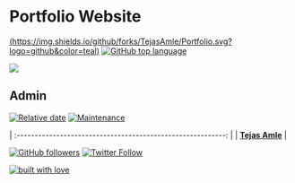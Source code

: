 # Portfolio Website

[(https://img.shields.io/github/forks/TejasAmle/Portfolio.svg?logo=github&color=teal)](https://github.com/TejasAmle/Tejas-Amle) [![GitHub top language](https://img.shields.io/github/languages/top/TejasAmle/Portfolio?color=yellow&logo=javascript)](https://github.com/TejasAmle/Tejas-Amle)

![](public/images/portfolio.png)

## Admin

[![Relative date](https://img.shields.io/badge/started-May-brightgreen)](https://github.com/TejasAmle/) [![Maintenance](https://img.shields.io/maintenance/yes/2020?color=green&logo=github)](https://github.com/TejasAmle/)


| :----------------------------------------------------------: |
| **[Tejas Amle](https://www.linkedin.com/in/tejas-amle)**  |

[![GitHub followers](https://img.shields.io/github/followers/TejasAmle.svg?label=Follow%20@TejasAmle&style=social)](https://github.com/tejas_amle/) [![Twitter Follow](https://img.shields.io/twitter/follow/tejas_amle?style=social)](https://twitter.com/tejas_amle) 

[![built with love](https://forthebadge.com/images/badges/built-with-love.svg)](https://github.com/AnjaliSharma1234/)
